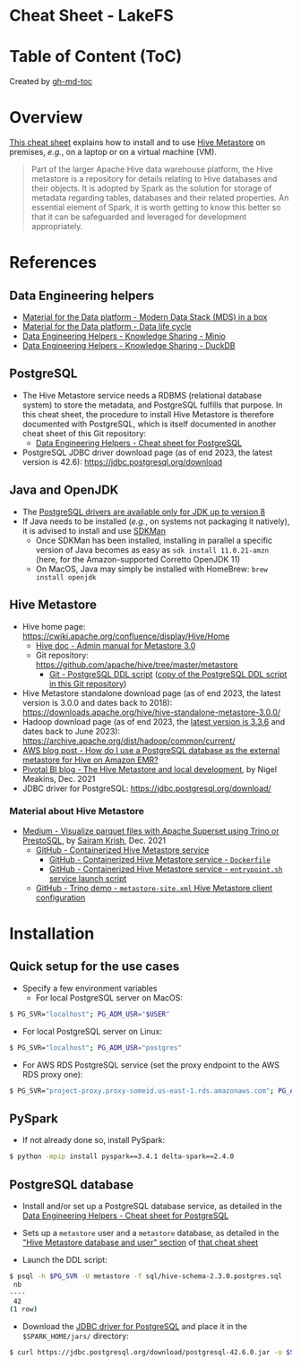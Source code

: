 Cheat Sheet - LakeFS
====================

# Table of Content (ToC)

Created by [gh-md-toc](https://github.com/ekalinin/github-markdown-toc.go)

# Overview
[This cheat sheet](https://github.com/data-engineering-helpers/ks-cheat-sheets/blob/main/frameworks/hive-metastore/README.md)
explains how to install and to use
[Hive Metastore](https://cwiki.apache.org/confluence/display/Hive/AdminManual+Metastore+3.0+Administration)
on premises, _e.g._, on a laptop or on a virtual machine (VM).

> Part of the larger Apache Hive data warehouse platform, the Hive metastore is a repository for details relating to Hive databases and their objects. It is adopted by Spark as the solution for storage of metadata regarding tables, databases and their related properties.  An essential element of Spark, it is worth getting to know this better so that it can be safeguarded and leveraged for development appropriately.

# References

## Data Engineering helpers
* [Material for the Data platform - Modern Data Stack (MDS) in a box](https://github.com/data-engineering-helpers/mds-in-a-box/blob/main/README.md)
* [Material for the Data platform - Data life cycle](https://github.com/data-engineering-helpers/data-life-cycle/blob/main/README.md)
* [Data Engineering Helpers - Knowledge Sharing - Minio](https://github.com/data-engineering-helpers/ks-cheat-sheets/blob/main/frameworks/minio/README.md)
* [Data Engineering Helpers - Knowledge Sharing - DuckDB](https://github.com/data-engineering-helpers/ks-cheat-sheets/blob/main/db/duckdb/README.md)

## PostgreSQL
* The Hive Metastore service needs a RDBMS (relational database system) to store the metadata,
  and PostgreSQL fulfills that purpose. In this cheat sheet, the procedure to install Hive Metastore
  is therefore documented with PostgreSQL, which is itself documented in another cheat sheet of this Git repository:
  + [Data Engineering Helpers - Cheat sheet for PostgreSQL](https://github.com/data-engineering-helpers/ks-cheat-sheets/blob/main/db/postgresql/README.md)
* PostgreSQL JDBC driver download page (as of end 2023, the latest version is 42.6):
  https://jdbc.postgresql.org/download

## Java and OpenJDK
* The [PostgreSQL drivers are available only for JDK up to version 8](https://jdbc.postgresql.org/download)
* If Java needs to be installed (_e.g._, on systems not packaging it natively),
  it is advised to install and use [SDKMan](https://sdkman.io/)
  + Once SDKMan has been installed, installing in parallel a specific version of Java becomes as easy as
    `sdk install 11.0.21-amzn` (here, for the Amazon-supported Corretto OpenJDK 11)
  + On MacOS, Java may simply be installed with HomeBrew: `brew install openjdk`

## Hive Metastore
* Hive home page: https://cwiki.apache.org/confluence/display/Hive/Home
  + [Hive doc - Admin manual for Metastore 3.0](https://cwiki.apache.org/confluence/display/Hive/AdminManual+Metastore+3.0+Administration)
  + Git repository: https://github.com/apache/hive/tree/master/metastore
    - [Git - PostgreSQL DDL script](https://github.com/apache/hive/blob/master/metastore/scripts/upgrade/postgres/hive-schema-2.3.0.postgres.sql)
	  ([copy of the PostgreSQL DDL script in this Git repository](sql/hive-schema-2.3.0.postgres.sql))
* Hive Metastore standalone download page (as of end 2023, the latest version is 3.0.0 and dates back to 2018):
  https://downloads.apache.org/hive/hive-standalone-metastore-3.0.0/
* Hadoop download page (as of end 2023, the [latest version is 3.3.6](https://archive.apache.org/dist/hadoop/common/hadoop-3.3.6/)
  and dates back to June 2023): https://archive.apache.org/dist/hadoop/common/current/
* [AWS blog post - How do I use a PostgreSQL database as the external metastore for Hive on Amazon EMR?](https://repost.aws/knowledge-center/postgresql-hive-metastore-emr)
* [Pivotal BI blog - The Hive Metastore and local development](https://pivotalbi.com/the-hive-metastore-and-local-development/),
  by Nigel Meakins, Dec. 2021
* JDBC driver for PostgreSQL: https://jdbc.postgresql.org/download/

### Material about Hive Metastore
* [Medium - Visualize parquet files with Apache Superset using Trino or PrestoSQL](https://sairamkrish.medium.com/visualize-parquet-files-with-apache-superset-using-trino-or-prestosql-511f18a37e3b),
  by [Sairam Krish](https://www.linkedin.com/in/sairamkrish/),
  Dec. 2021
  + [GitHub - Containerized Hive Metastore service](https://github.com/bitsondatadev/hive-metastore)
    - [GitHub - Containerized Hive Metastore service - `Dockerfile`](https://github.com/bitsondatadev/hive-metastore/blob/master/Dockerfile)
    - [GitHub - Containerized Hive Metastore service - `entrypoint.sh` service launch script](https://github.com/bitsondatadev/hive-metastore/blob/master/scripts/entrypoint.sh)
  + [GitHub - Trino demo - `metastore-site.xml` Hive Metastore client configuration](https://github.com/sairamkrish/trino-superset-demo/blob/main/hive/conf/metastore-site.xml)

# Installation

## Quick setup for the use cases
* Specify a few environment variables
  + For local PostgreSQL server on MacOS:
```bash
$ PG_SVR="localhost"; PG_ADM_USR="$USER"
```
  + For local PostgreSQL server on Linux:
```bash
$ PG_SVR="localhost"; PG_ADM_USR="postgres"
```
  + For AWS RDS PostgreSQL service (set the proxy endpoint to
    the AWS RDS proxy one):
```bash
$ PG_SVR="project-proxy.proxy-someid.us-east-1.rds.amazonaws.com"; PG_ADM_USR="postgres"
```

## PySpark
* If not already done so, install PySpark:
```bash
$ python -mpip install pyspark==3.4.1 delta-spark==2.4.0
```

## PostgreSQL database
* Install and/or set up a PostgreSQL database service, as detailed in the
 [Data Engineering Helpers - Cheat sheet for PostgreSQL](https://github.com/data-engineering-helpers/ks-cheat-sheets/blob/main/db/postgresql/README.md)
* Sets up a `metastore` user and a `metastore` database, as detailed in the
  ["Hive Metastore database and user" section](https://github.com/data-engineering-helpers/ks-cheat-sheets/blob/main/db/postgresql/README.md#hive-metastore-database-and-user)
  of [that cheat sheet](https://github.com/data-engineering-helpers/ks-cheat-sheets/blob/main/db/postgresql/README.md)

* Launch the DDL script:
```bash
$ psql -h $PG_SVR -U metastore -f sql/hive-schema-2.3.0.postgres.sql
 nb 
----
 42
(1 row)
```

* Download the
  [JDBC driver for PostgreSQL](https://jdbc.postgresql.org/download/) and
  place it in the `$SPARK_HOME/jars/` directory:
```bash
$ curl https://jdbc.postgresql.org/download/postgresql-42.6.0.jar -o $SPARK_HOME/jars/postgresql-42.6.0.jar
```
